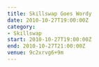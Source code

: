 ```yaml
---
title: Skillswap Goes Wordy
date: 2010-10-27T19:00:00Z
category:
- Skillswap
start: 2010-10-27T19:00:00Z
end: 2010-10-27T21:00:00Z
venue: 9c2xrvg6+9m
---
```


